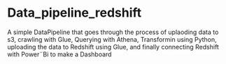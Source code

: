 # Data_pipeline_redshift
A simple DataPipeline that goes through the process of uplaoding data to s3, crawling with Glue, Querying with Athena, Transformin using Python, uploading the data to Redshift using Glue, and finally connecting Redshift with Power¨Bi to make a Dashboard
